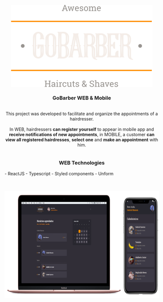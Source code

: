 <p align="center">
  <a href="https://github.com/gmass0n/gobarber-11">
    <img src="./.github/logo.svg" alt="GoBarber">
  </a>
  <h3 align="center">GoBarber WEB & Mobile</h3>
  <p align="center">
  <br />
    This project was developed to facilitate and organize the appointments of a hairdresser.
  <br />
  <br />
    In WEB, hairdressers <strong>can register yourself</strong> to appear in mobile app and <strong>receive notifications of new appointments</strong>, in MOBILE, a customer <strong>can view all registered hairdresses</strong>, <strong>select one</strong> and <strong>make an appointment</strong> with him.
  <br />
  <br />
  <h3 align="center">WEB Technologies</h3>
    - ReactJS
    - Typescript
    - Styled components
    - Unform
  <br />
  <br />
  <br />
  <p align="center">
    <a href="https://github.com/gmass0n/gobarber-11">
      <img src="./.github/web-mobile.png" alt="WEB&Mobile" height="350">
    </a>
  </p>
